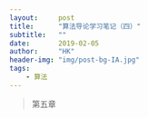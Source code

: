 ```yaml
---
layout:     post
title:      "算法导论学习笔记（四）"
subtitle:   ""
date:       2019-02-05
author:     "HK"
header-img: "img/post-bg-IA.jpg"
tags:
    - 算法
---
```


>第五章
